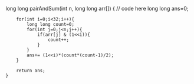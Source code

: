  long long pairAndSum(int n, long long arr[]) {
        // code here
          long long ans=0;
        
        for(int i=0;i<32;i++){
            long long count=0;
            for(int j=0;j<n;j++){
                if(arr[j] & (1<<i)){
                    count++;
                }
            }
            ans+= (1<<i)*(count*(count-1)/2);
        }
        
        return ans;
    }
